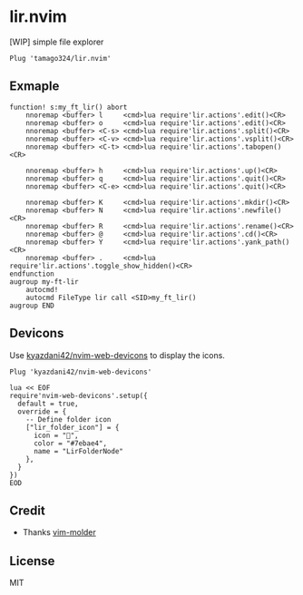 # lir.nvim


[WIP] simple file explorer

```vim
Plug 'tamago324/lir.nvim'
```


## Exmaple

```vim
function! s:my_ft_lir() abort
    nnoremap <buffer> l     <cmd>lua require'lir.actions'.edit()<CR>
    nnoremap <buffer> o     <cmd>lua require'lir.actions'.edit()<CR>
    nnoremap <buffer> <C-s> <cmd>lua require'lir.actions'.split()<CR>
    nnoremap <buffer> <C-v> <cmd>lua require'lir.actions'.vsplit()<CR>
    nnoremap <buffer> <C-t> <cmd>lua require'lir.actions'.tabopen()<CR>

    nnoremap <buffer> h     <cmd>lua require'lir.actions'.up()<CR>
    nnoremap <buffer> q     <cmd>lua require'lir.actions'.quit()<CR>
    nnoremap <buffer> <C-e> <cmd>lua require'lir.actions'.quit()<CR>

    nnoremap <buffer> K     <cmd>lua require'lir.actions'.mkdir()<CR>
    nnoremap <buffer> N     <cmd>lua require'lir.actions'.newfile()<CR>
    nnoremap <buffer> R     <cmd>lua require'lir.actions'.rename()<CR>
    nnoremap <buffer> @     <cmd>lua require'lir.actions'.cd()<CR>
    nnoremap <buffer> Y     <cmd>lua require'lir.actions'.yank_path()<CR>
    nnoremap <buffer> .     <cmd>lua require'lir.actions'.toggle_show_hidden()<CR>
endfunction
augroup my-ft-lir
    autocmd!
    autocmd FileType lir call <SID>my_ft_lir()
augroup END
```


## Devicons

Use [kyazdani42/nvim-web-devicons](https://github.com/kyazdani42/nvim-web-devicons) to display the icons.

```vim
Plug 'kyazdani42/nvim-web-devicons'

lua << EOF
require'nvim-web-devicons'.setup({
  default = true,
  override = {
    -- Define folder icon
    ["lir_folder_icon"] = {
      icon = "",
      color = "#7ebae4",
      name = "LirFolderNode"
    },
  }
})
EOD
```


## Credit

* Thanks [vim-molder](https://github.com/mattn/vim-molder)


## License

MIT
